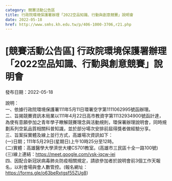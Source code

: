 ```yaml
---
category: 競賽活動公告區
title: 行政院環境保護署辦理「2022空品知識、行動與創意競賽」說明會
date: 2022-05-18
href: http://www.smhs.kh.edu.tw/p/406-1000-3706,r21.php
---
```


# [競賽活動公告區] 行政院環境保護署辦理「2022空品知識、行動與創意競賽」說明會

發布日期：2022-05-18

說明：  
一、依據行政院環境保護署111年5月11日環署空字第1111062995號函辦理。  
二、旨揭競賽資訊本局業以111年4月22日高市教資字第11132934900號函計達，為使有意願參加之青年學子瞭解競賽理念與活動規則，環保署辦理說明會，同時規劃系列空氣品質相關科普知識，並於部分場次安排前屆得獎者做經驗分享。  
三、旨案採實體及線上並行方式，高雄場次資訊如下：  
(一)日期；111年5月29日(星期日)上午10時25分至12時。  
(二)實體：高雄醫學大學濟世大樓CS701教室。(高雄市三民區十全一路100號)  
(三)線上連結：https://meet.google.com/vsk-iqcw-iei  
四、因配合新冠狀病毒肺炎防疫相關規定，請欲參加者於說明會前3個工作天報名，以利會場與會人數管控。(報名網址：https://forms.gle/o63beRxtgsf55ZUg8)

